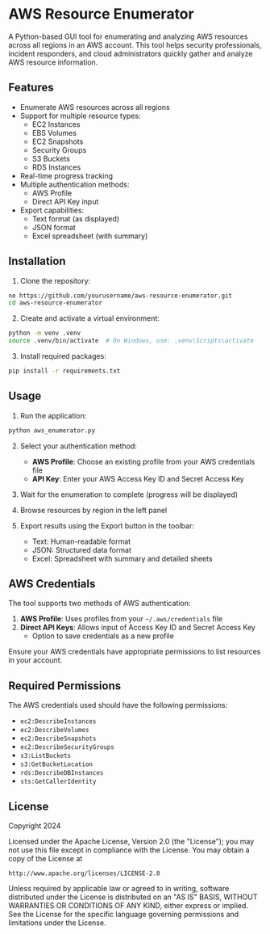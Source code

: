 # AWS Resource Enumerator

A Python-based GUI tool for enumerating and analyzing AWS resources across all regions in an AWS account. This tool helps security professionals, incident responders, and cloud administrators quickly gather and analyze AWS resource information.

## Features

- Enumerate AWS resources across all regions
- Support for multiple resource types:
  - EC2 Instances
  - EBS Volumes
  - EC2 Snapshots
  - Security Groups
  - S3 Buckets
  - RDS Instances
- Real-time progress tracking
- Multiple authentication methods:
  - AWS Profile
  - Direct API Key input
- Export capabilities:
  - Text format (as displayed)
  - JSON format
  - Excel spreadsheet (with summary)

## Installation

1. Clone the repository:
```bash
ne https://github.com/yourusername/aws-resource-enumerator.git
cd aws-resource-enumerator
```

2. Create and activate a virtual environment:
```bash
python -m venv .venv
source .venv/bin/activate  # On Windows, use: .venv\Scripts\activate
```

3. Install required packages:
```bash
pip install -r requirements.txt
```

## Usage

1. Run the application:
```bash
python aws_enumerator.py
```

2. Select your authentication method:
   - **AWS Profile**: Choose an existing profile from your AWS credentials file
   - **API Key**: Enter your AWS Access Key ID and Secret Access Key

3. Wait for the enumeration to complete (progress will be displayed)

4. Browse resources by region in the left panel

5. Export results using the Export button in the toolbar:
   - Text: Human-readable format
   - JSON: Structured data format
   - Excel: Spreadsheet with summary and detailed sheets

## AWS Credentials

The tool supports two methods of AWS authentication:

1. **AWS Profile**: Uses profiles from your `~/.aws/credentials` file
2. **Direct API Keys**: Allows input of Access Key ID and Secret Access Key
   - Option to save credentials as a new profile

Ensure your AWS credentials have appropriate permissions to list resources in your account.

## Required Permissions

The AWS credentials used should have the following permissions:
- `ec2:DescribeInstances`
- `ec2:DescribeVolumes`
- `ec2:DescribeSnapshots`
- `ec2:DescribeSecurityGroups`
- `s3:ListBuckets`
- `s3:GetBucketLocation`
- `rds:DescribeDBInstances`
- `sts:GetCallerIdentity`

## License

Copyright 2024

Licensed under the Apache License, Version 2.0 (the "License");
you may not use this file except in compliance with the License.
You may obtain a copy of the License at

    http://www.apache.org/licenses/LICENSE-2.0

Unless required by applicable law or agreed to in writing, software
distributed under the License is distributed on an "AS IS" BASIS,
WITHOUT WARRANTIES OR CONDITIONS OF ANY KIND, either express or implied.
See the License for the specific language governing permissions and
limitations under the License.

